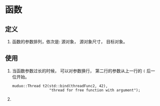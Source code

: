 # 函数

## 定义
1. 函数的参数排列，依次是: 源对象， 源对象尺寸， 目标对象。

## 使用
1. 当函数参数过长的时候， 可以对参数换行， 第二行的参数从上一行的 `(` 后一位开始。
   ```
   muduo::Thread t2(std::bind(threadFunc2, 42),
                    "thread for free function with argument");
   ```
2. 